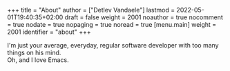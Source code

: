 +++
title = "About"
author = ["Detlev Vandaele"]
lastmod = 2022-05-01T19:40:35+02:00
draft = false
weight = 2001
noauthor = true
nocomment = true
nodate = true
nopaging = true
noread = true
[menu.main]
  weight = 2001
  identifier = "about"
+++

I'm just your average, everyday, regular software developer with too many things on his mind. <br/>
Oh, and I love Emacs. <br/>
